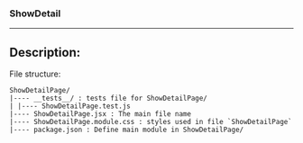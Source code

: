 ### ShowDetail

---

## Description:

File structure:

```
ShowDetailPage/
|---- __tests__/ : tests file for ShowDetailPage/
| |---- ShowDetailPage.test.js
|---- ShowDetailPage.jsx : The main file name
|---- ShowDetailPage.module.css : styles used in file `ShowDetailPage`
|---- package.json : Define main module in ShowDetailPage/
```